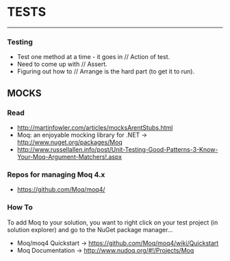 # TESTS
*****
### Testing
* Test one method at a time - it goes in // Action of test.
* Need to come up with // Assert.
* Figuring out how to // Arrange is the hard part (to get it to run).

## MOCKS
### Read
* http://martinfowler.com/articles/mocksArentStubs.html
* Moq: an enjoyable mocking library for .NET ->
http://www.nuget.org/packages/Moq
* http://www.russellallen.info/post/Unit-Testing-Good-Patterns-3-Know-Your-Moq-Argument-Matchers!.aspx

### Repos for managing Moq 4.x
* https://github.com/Moq/moq4/

### How To
To add Moq to your solution, you want to right click on your test project (in solution explorer) and go to the NuGet package manager...
* Moq/moq4 Quickstart -> https://github.com/Moq/moq4/wiki/Quickstart
* Moq Documentation -> http://www.nudoq.org/#!/Projects/Moq
